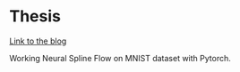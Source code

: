 # Thesis
[Link to the blog](https://github.com/mtsatsev/Thesis/blob/main/docs/index.md)


Working Neural Spline Flow on MNIST dataset with Pytorch.
